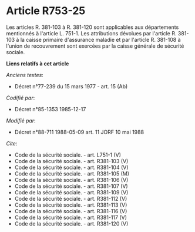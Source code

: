 # Article R753-25

Les articles R. 381-103 à R. 381-120 sont applicables aux départements mentionnés à l'article L. 751-1. Les attributions
dévolues par l'article R. 381-103 à la caisse primaire d'assurance maladie et par l'article R. 381-108 à l'union de
recouvrement sont exercées par la caisse générale de sécurité sociale.

**Liens relatifs à cet article**

_Anciens textes_:

  - Décret n°77-239 du 15 mars 1977 - art. 15 (Ab)

_Codifié par_:

  - Décret n°85-1353 1985-12-17

_Modifié par_:

  - Décret n°88-711 1988-05-09 art. 11 JORF 10 mai 1988

_Cite_:

  - Code de la sécurité sociale. - art. L751-1 (V)
  - Code de la sécurité sociale. - art. R381-103 (V)
  - Code de la sécurité sociale. - art. R381-104 (V)
  - Code de la sécurité sociale. - art. R381-105 (M)
  - Code de la sécurité sociale. - art. R381-106 (V)
  - Code de la sécurité sociale. - art. R381-107 (V)
  - Code de la sécurité sociale. - art. R381-109 (V)
  - Code de la sécurité sociale. - art. R381-112 (V)
  - Code de la sécurité sociale. - art. R381-113 (V)
  - Code de la sécurité sociale. - art. R381-116 (V)
  - Code de la sécurité sociale. - art. R381-117 (V)
  - Code de la sécurité sociale. - art. R381-120 (V)
